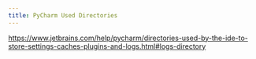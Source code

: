 ```yaml
---
title: PyCharm Used Directories
---
```


https://www.jetbrains.com/help/pycharm/directories-used-by-the-ide-to-store-settings-caches-plugins-and-logs.html#logs-directory



